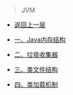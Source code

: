> 
>
> JVM

* [返回上一层](Home)
* [一、Java内存结构](JVM/1_Java_Memory_structure)
* [二、垃圾收集器](JVM/2_GC)

* [三、类文件结构](JVM/3_Class_structure)
* [四、类加载机制](JVM/4_Class_mechanism)

